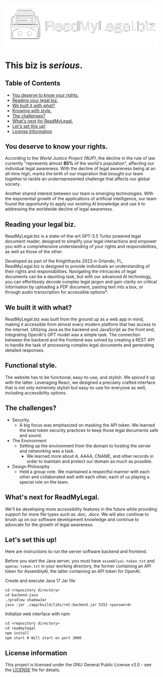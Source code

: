 ![Logo](/resources/AI_Full_Spinning_White.gif)
# This biz is *serious*.
## Table of Contents
- [You deserve to know your rights.](#you-deserve-to-know-your-rights)
- [Reading your legal biz.](#reading-your-legal-biz)
- [We built it with what?](#we-built-it-with-what)
- [Knowing with style.](#knowing-with-style)
- [The challenges?](#the-challenges)
- [What's next for ReadMyLegal.](#whats-next-for-readmylegal)
- [Let's set this up!](#lets-set-this-up)
- [License Information](#license-information)

## You deserve to know your rights.

According to the *World Justice Project (WJP)*, the decline in the rule of law currently "represents almost **85%** of the world's population", affecting our individual legal awareness. With the decline of legal awareness being at an all-time high, marks the birth of our inspiration that brought our team together to tackle an underrepresented challenge that affects our global society. 

Another shared interest between our team is emerging technologies. With the exponential growth of the applications of artificial intelligence, our team found the opportunity to apply our existing AI knowledge and use it to addressing the worldwide decline of legal awareness.

## Reading your legal biz.

ReadMyLegal.biz is a state-of-the-art GPT-3.5 Turbo powered legal document reader, designed to simplify your legal interactions and empower you with a comprehensive understanding of your rights and responsibilities, as well as those of the other.

Developed as part of the Knighthacks 2023 in Orlando, FL, ReadMyLegal.biz is designed to provide individuals an understanding of their rights and responsibilities. Navigating the intricacies of legal documents can be a daunting task, but with our advanced AI technology, you can effortlessly decode complex legal jargon and gain clarity on critical information by uploading a PDF document, pasting text into a box, or through audio transcription for accessible options*.

## We built it with what?

ReadMyLegal.biz was built from the ground up as a web app in mind, making it accessible from almost every modern platform that has access to the internet. Utilizing Java as the backend and JavaScript as the front end, integrating OpenAI's GPT model was a simple task. The connection between the backend and the frontend was solved by creating a REST API to handle the task of processing complex legal documents and generating detailed responses.

## Functional style.

The website has to be functional, easy-to-use, and stylish. We *spiced* it up with the latter. Leveraging React, we designed a precisely crafted interface that is not only extremely stylish but easy-to-use for everyone as well, including accessibility options.

## The challenges?

- Security.
  - A big focus was emphasized on masking the API token. We learned the best token security practices to keep those legal documents safe and sound.
- The Environment
  - Setting up the environment from the domain to hosting the server and networking was a task.
    - We learned more about A, AAAA, CNAME, and other records in order to maintain and protect our domain as much as possible.
- Design Philosophy
  - Held a group vote. We maintained a respectful manner with each other and collaborated well with each other, each of us playing a special role on the team.

## What's next for ReadMyLegal.

We'll be developing more accessibility features in the future while providing support for more file types such as .doc, .docx. We will also continue to brush up on our software development knowledge and continue to advocate for the growth of legal awareness.

## Let's set this up!

Here are instructions to run the server software backend and frontend.

Before you start the Java server, you must have `assemblyai-token.txt` and `openai-token.txt` in your working directory, the former containing an API token for AssemblyAI, the latter containing an API token for OpenAI.

Create and execute Java 17 Jar file

```
cd <repository directory>
cd backend-java
./gradlew shadowJar
java -jar ./app/build/libs/rml-backend.jar 5252 <password>
```

Initialize web interface with npm

```
cd <repository directory>
cd readmylegal
npm install
npm start # Will start on port 3000
```

## License information

This project is licensed under the GNU General Public License v3.0 - see the [LICENSE](LICENSE) file for details.
